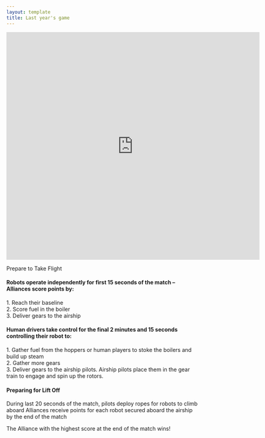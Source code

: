 ```yaml
---
layout: template
title: Last year's game
---
```


<iframe width="660" height="593" src="https://www.youtube.com/embed/EMiNmJW7enI" frameborder="0" gesture="media" allowfullscreen></iframe>

Prepare to Take Flight

<h4>Robots operate independently for first 15 seconds of the match – Alliances score points by:</h4>
1. Reach their baseline<br>
2. Score fuel in the boiler<br>
3. Deliver gears to the airship
<h4>Human drivers take control for the final 2 minutes and 15 seconds controlling their robot to:</h4>
1. Gather fuel from the hoppers or human players to stoke the  boilers and build up steam<br>
2. Gather more gears<br>
3. Deliver gears to the airship pilots.  Airship pilots place them in the gear train to engage and spin up the rotors.<br>
<h4>Preparing for Lift Off</h4>

 During last 20 seconds of the match, pilots deploy ropes for robots to climb aboard
Alliances receive points for each robot secured aboard the airship by the end of the match


The Alliance with the highest score at the end of the match wins!
